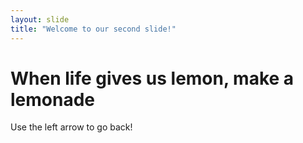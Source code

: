 ```yaml
---
layout: slide
title: "Welcome to our second slide!"
---
```

<h1>When life gives us lemon, make a lemonade</h1>
Use the left arrow to go back!
